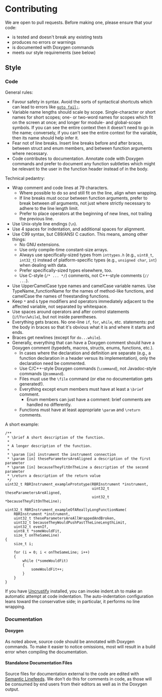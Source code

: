 # Contributing

We are open to pull requests.
Before making one,
please ensure that your code:

* is tested and doesn't break any existing tests
* produces no errors or warnings
* is documented with Doxygen commands
* meets our style requirements (see below)

## Style

### Code

General rules:

* Favour safety in syntax.
  Avoid the sorts of syntactical shortcuts
  which can lead to errors like [`goto fail;`][goto-fail].
* Variable name lengths should scale by scope.
  Single-character or short names for short scopes;
  one- or two-word names for scopes
  which fit on the screen at once;
  and longer for module- and global-scope symbols.
  If you can see the entire context
  then it doesn't need to go in the name;
  conversely, if you can't see
  the entire context for the variable,
  then its name should help infer it.
* Fear not of line breaks.
  Insert line breaks before and after braces,
  between struct and enum members,
  and between function arguments
  where necessary.
* Code contributes to documentation.
  Annotate code with Doxygen commands
  and prefer to document any function subtleties
  which might be relevant to the user
  in the function header instead of
  in the body.

Technical pedantry:

* Wrap comment and code lines at 79 characters.
  * Where possible to do so
    and still fit on the line,
    align when wrapping.
  * If line breaks must occur between function arguments,
    prefer to break between _all_ arguments,
    not just where strictly necessary
    to adhere to the line length limit.
  * Prefer to place operators
    at the beginning of new lines,
    not trailing the previous line.
* Use Unix-style line endings (`\n`).
* Use 4 spaces for indentation,
  and additional spaces for alignment.
* Use C99 syntax,
  but C89/ANSI C caution.
  This means, among other things:
  * No GNU extensions.
  * Use only compile-time constant-size arrays.
  * Always use specifically-sized types from `inttypes.h`
    (e.g., `uint8_t`, `int32_t`)
    instead of platform-specific types
    (e.g., `unsigned char`, `int`)
    when dealing with data.
  * Prefer specifically-sized types elsewhere, too.
  * Use C-style (`/* ... */`) comments,
    not C++-style comments (`// ...`).
* Use UpperCamelCase type names
  and camelCase variable names.
  Use TypeName_functionName for the names
  of method-like functions,
  and camelCase the names
  of freestanding functions.
* Keep `*` and `&` type modifiers and operators
  immediately adjacent to the affected variable,
  not separated by whitespace.
* Use spaces around operators
  and after control statements (`if`/`for`/`while`),
  but not inside parentheses.
* Everything gets braces.
  No one-line `if`, `for`, `while`, etc. statements:
  put the body in braces
  so that it's obvious what it is
  and where it starts and ends.
* Braces get newlines
  (except for `do...while`).
* Generally, everything that can have a Doxygen comment
  should have a Doxygen comment
  (typedefs, macros, structs, enums, functions, etc.).
  * In cases where the declaration and definition are separate
    (e.g., a function declaration in a header
    versus its implementation),
    only the declaration need be commented.
  * Use C/C++-style Doxygen commands (`\​command`),
    not Javadoc-style commands (`@​command`).
  * Files must use the `\​file` command
    (or else no documentation gets generated!).
  * Everything except enum members
    must have at least a `\​brief` comment.
    * Enum members can just have a comment:
      brief comments are handled no differently.
  * Functions must have at least appropriate `\​param`
    and `\​return` comments.

A short example:

~~~{.c}
/*​*
 * \​brief A short description of the function.
 *
 * A longer description of the function.
 *
 * \param [in] instrument the instrument connection
 * \param [in] theseParametersAreAligned a description of the first parameter
 * \param [in] becauseTheyFitOnTheLine a description of the second parameter
 * \return a description of the return value
 */
uint32_t RBRInstrument_examplePrototype(RBRInstrument *instrument,
                                        uint32_t theseParametersAreAligned,
                                        uint32_t *becauseTheyFitOnTheLine);

uint32_t RBRInstrument_exampleOfAReallyLongFunctionName(
    RBRInstrument *instrument,
    uint32_t theseParametersAreAllWrappedAndBroken,
    uint32_t becauseTheyWouldPushPastTheLineLengthLimit,
    uint32_t evenIf,
    uint8_t *someWouldFit,
    size_t onTheSameLine)
{
    size_t i;

    for (i = 0; i < onTheSameLine; i++)
    {
        while (*someWouldFit)
        {
            someWouldFit++;
        }
    }
}
~~~

If you have [Uncrustify] installed,
you can invoke indent.sh
to make an automatic attempt
at code indentation.
The auto-indentation configuration
leans toward the conservative side;
in particular, it performs no line wrapping.

[goto-fail]: https://www.imperialviolet.org/2014/02/22/applebug.html
[ident]: https://git-scm.com/docs/gitattributes#__code_ident_code
[Uncrustify]: http://uncrustify.sourceforge.net/

### Documentation

#### Doxygen

As noted above, source code should be annotated
with Doxygen commands.
To make it easier to notice omissions,
most will result in a build error
when compiling the documentation.

#### Standalone Documentation Files

Source files for documentation external to the code
are edited with [Semantic Linefeeds].
We don't do this for comments in code,
as those will be consumed by end users from their editors
as well as in the Doxygen output.

[Semantic Linefeeds]: http://rhodesmill.org/brandon/2012/one-sentence-per-line/
